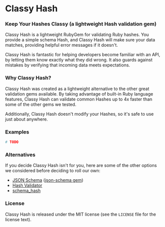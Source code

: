 Classy Hash
===========

### Keep Your Hashes Classy (a lightweight Hash validation gem)

Classy Hash is a lightweight RubyGem for validating Ruby hashes.  You provide a
simple schema Hash, and Classy Hash will make sure your data matches, providing
helpful error messages if it doesn't.

Classy Hash is fantastic for helping developers become familiar with an API, by
letting them know exactly what they did wrong.  It also guards against mistakes
by verifying that incoming data meets expectations.

### Why Classy Hash?

Classy Hash was created as a lightweight alternative to the other great
validation gems available.  By taking advantage of built-in Ruby language
features, Classy Hash can validate common Hashes up to 4x faster than some of
the other gems we tested.

Additionally, Classy Hash doesn't modify your Hashes, so it's safe to use just
about anywhere.

### Examples

```ruby
# TODO
```

### Alternatives

If you decide Classy Hash isn't for you, here are some of the other options we
considered before deciding to roll our own:

- [JSON Schema](http://json-schema.org/) ([json-schema gem](http://rubygems.org/gems/json-schema))
- [Hash Validator](https://github.com/JamesBrooks/hash_validator)
- [schema_hash](https://github.com/djsun/schema_hash)

### License

Classy Hash is released under the MIT license (see the `LICENSE` file for the
license text).
